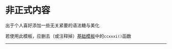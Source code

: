 # 非正式内容

出于个人喜好添加一些无关紧要的语法糖与美化

若使用此模板，应删去（或注释掉）[基础模板](../base/README.md)中的`ccxxxi()`函数

------

```cpp

```
